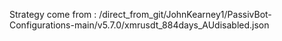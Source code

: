 Strategy come from : /direct_from_git/JohnKearney1/PassivBot-Configurations-main/v5.7.0/xmrusdt_884days_AUdisabled.json